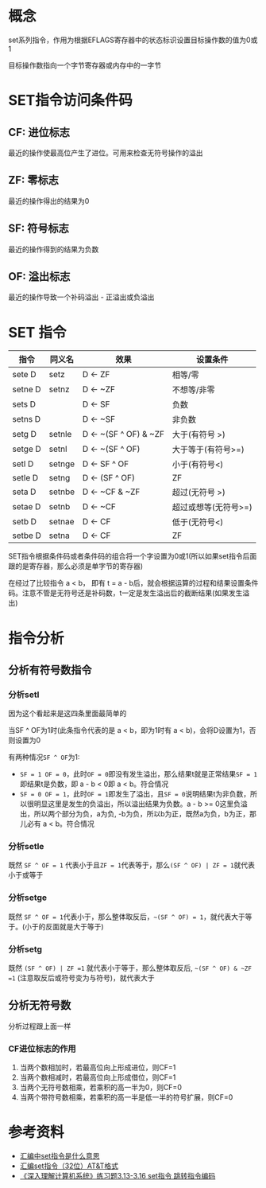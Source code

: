 # 概念
set系列指令，作用为根据EFLAGS寄存器中的状态标识设置目标操作数的值为0或1

目标操作数指向一个字节寄存器或内存中的一字节

# SET指令访问条件码
## CF: 进位标志
最近的操作使最高位产生了进位。可用来检查无符号操作的溢出

## ZF: 零标志
最近的操作得出的结果为0

## SF: 符号标志
最近的操作得到的结果为负数

## OF: 溢出标志
最近的操作导致一个补码溢出 - 正溢出或负溢出

# SET 指令

| 指令 | 同义名 | 效果 | 设置条件 |
| --- | --- | --- | --- |
| sete D | setz | D <- ZF | 相等/零 |
| setne D | setnz | D <- ~ZF | 不想等/非零 |
| sets D |  | D <-  SF | 负数 |
| setns D |  | D <- ~SF | 非负数 |
| setg D | setnle | D <- ~(SF ^ OF) & ~ZF | 大于(有符号 >) |
| setge D | setnl | D <- ~(SF ^ OF)  | 大于等于(有符号>=) |
| setl D | setnge |D <- SF ^ OF  | 小于(有符号<) |
| setle D | setng | D <- (SF ^ OF) | ZF | 小于等于(有符号 <=) |
| seta D | setnbe | D <- ~CF & ~ZF |  超过(无符号 >) |
| setae D | setnb | D <- ~CF | 超过或想等(无符号>=) |
| setb D | setnae | D <- CF | 低于(无符号<) |
| setbe D| setna | D <- CF | ZF | 低于或相等(无符号 <=) |

SET指令根据条件码或者条件码的组合将一个字设置为0或1(所以如果set指令后面跟的是寄存器，那么必须是单字节的寄存器)

在经过了比较指令 a < b， 即有 t = a - b后，就会根据运算的过程和结果设置条件码。注意不管是无符号还是补码数，t一定是发生溢出后的截断结果(如果发生溢出)

# 指令分析
## 分析有符号数指令
### 分析setl
因为这个看起来是这四条里面最简单的

当SF ^ OF为1时(此条指令代表的是 a < b，即为1时有 a < b)，会将D设置为1，否则设置为0

有两种情况`SF ^ OF`为1:
- `SF = 1 OF = 0`，此时`OF = 0`即没有发生溢出，那么结果t就是正常结果`SF = 1`即结果t是负数，即 a - b < 0即 a < b。符合情况
- `SF = 0 OF = 1`，此时`OF = 1`即发生了溢出，且`SF = 0`说明结果t为非负数，所以很明显这里是发生的负溢出，所以溢出结果为负数。a - b >= 0这里负溢出，所以两个部分为负，a为负, -b为负，所以b为正，既然a为负，b为正，那儿必有 a < b。符合情况

### 分析setle
既然 `SF ^ OF = 1` 代表小于且`ZF = 1`代表等于，那么`(SF ^ OF) | ZF = 1`就代表小于或等于

### 分析setge
既然 `SF ^ OF = 1`代表小于，那么整体取反后，`~(SF ^ OF) = 1`，就代表大于等于。(小于的反面就是大于等于)


### 分析setg
既然 `(SF ^ OF) | ZF =1` 就代表小于等于，那么整体取反后, `~(SF ^ OF) & ~ZF =1` (注意取反后或符号变为与符号)，就代表大于


## 分析无符号数
分析过程跟上面一样

### CF进位标志的作用
1. 当两个数相加时，若最高位向上形成进位，则CF=1
2. 当两个数相减时，若最高位向上形成借位，则CF=1
3. 当两个无符号数相乘，若乘积的高一半为0，则CF=0
4. 当两个带符号数相乘，若乘积的高一半是低一半的符号扩展，则CF=0


# 参考资料
- [汇编中set指令是什么意思](https://zhidao.baidu.com/question/564086751.html)
- [汇编set指令（32位）AT&T格式](https://www.cnblogs.com/oBYBo/p/13028964.html)
- [《深入理解计算机系统》练习题3.13-3.16 set指令 跳转指令编码](https://blog.csdn.net/anlian523/article/details/84350867)